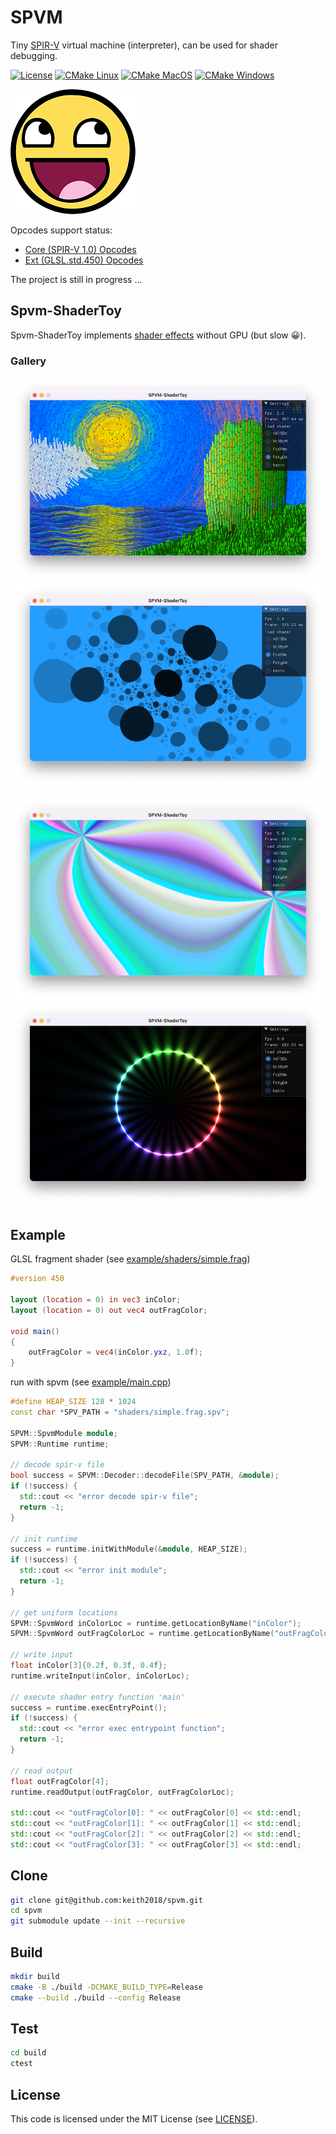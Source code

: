 # SPVM
Tiny [SPIR-V](https://registry.khronos.org/SPIR-V/) virtual machine (interpreter), can be used for shader debugging.

[![License](https://img.shields.io/badge/license-MIT-green)](./LICENSE)
[![CMake Linux](https://github.com/keith2018/spvm/actions/workflows/cmake_linux.yml/badge.svg)](https://github.com/keith2018/spvm/actions/workflows/cmake_linux.yml)
[![CMake MacOS](https://github.com/keith2018/spvm/actions/workflows/cmake_macos.yml/badge.svg)](https://github.com/keith2018/spvm/actions/workflows/cmake_macos.yml)
[![CMake Windows](https://github.com/keith2018/spvm/actions/workflows/cmake_windows.yml/badge.svg)](https://github.com/keith2018/spvm/actions/workflows/cmake_windows.yml)

![](images/awesomeface.png)

Opcodes support status:
- [Core (SPIR-V 1.0) Opcodes](OPCODE_CORE.md)
- [Ext (GLSL.std.450) Opcodes](OPCODE_EXT.md)

The project is still in progress ...

## Spvm-ShaderToy
Spvm-ShaderToy implements [shader effects](https://www.shadertoy.com/) without GPU (but slow 😀).

### Gallery

![](images/fstyD4.png) ![](images/ftdfWn.png)

![](images/Nt3BzM.png) ![](images/XdlSDs.png)

## Example

GLSL fragment shader (see [example/shaders/simple.frag](example/shaders/simple.frag))

```glsl
#version 450

layout (location = 0) in vec3 inColor;
layout (location = 0) out vec4 outFragColor;

void main()
{
    outFragColor = vec4(inColor.yxz, 1.0f);
}
```

run with spvm (see [example/main.cpp](example/main.cpp))

```cpp
#define HEAP_SIZE 128 * 1024
const char *SPV_PATH = "shaders/simple.frag.spv";

SPVM::SpvmModule module;
SPVM::Runtime runtime;

// decode spir-v file
bool success = SPVM::Decoder::decodeFile(SPV_PATH, &module);
if (!success) {
  std::cout << "error decode spir-v file";
  return -1;
}

// init runtime
success = runtime.initWithModule(&module, HEAP_SIZE);
if (!success) {
  std::cout << "error init module";
  return -1;
}

// get uniform locations
SPVM::SpvmWord inColorLoc = runtime.getLocationByName("inColor");
SPVM::SpvmWord outFragColorLoc = runtime.getLocationByName("outFragColor");

// write input
float inColor[3]{0.2f, 0.3f, 0.4f};
runtime.writeInput(inColor, inColorLoc);

// execute shader entry function 'main'
success = runtime.execEntryPoint();
if (!success) {
  std::cout << "error exec entrypoint function";
  return -1;
}

// read output
float outFragColor[4];
runtime.readOutput(outFragColor, outFragColorLoc);

std::cout << "outFragColor[0]: " << outFragColor[0] << std::endl;
std::cout << "outFragColor[1]: " << outFragColor[1] << std::endl;
std::cout << "outFragColor[2]: " << outFragColor[2] << std::endl;
std::cout << "outFragColor[3]: " << outFragColor[3] << std::endl;
```

## Clone
```bash
git clone git@github.com:keith2018/spvm.git
cd spvm
git submodule update --init --recursive
```

## Build
```bash
mkdir build
cmake -B ./build -DCMAKE_BUILD_TYPE=Release
cmake --build ./build --config Release
```

## Test
```bash
cd build
ctest
```

## License
This code is licensed under the MIT License (see [LICENSE](LICENSE)).
